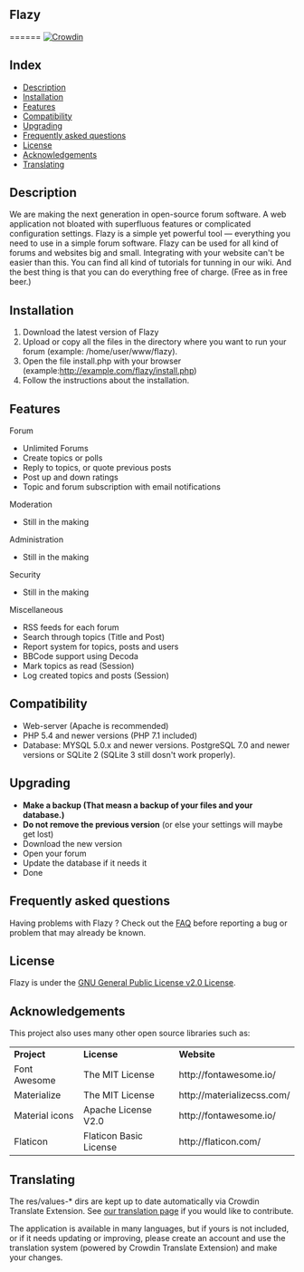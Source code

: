 ## Flazy  
======
[![Crowdin](https://d322cqt584bo4o.cloudfront.net/flazy-us/localized.svg)](https://crowdin.com/project/flazy-us)

Index
-----

* [Description](#description)
* [Installation](#installation)
* [Features](#features)
* [Compatibility](#compatibility)
* [Upgrading](#upgrading)
* [Frequently asked questions](#frequently-asked-questions)
* [License](#license)
* [Acknowledgements](#acknowledgements)
* [Translating](#translating)

Description
-----------
 We are making the next generation in open-source forum software. A web application not bloated with superfluous features or complicated configuration settings. Flazy is a simple yet powerful tool — everything you need to use in a simple forum software. Flazy can be used for all kind of forums and websites big and small. Integrating with your website can't be easier than this. You can find all kind of tutorials for tunning in our wiki. And the best thing is that you can do everything free of charge. (Free as in free beer.)

Installation
--------
1. Download the latest version of Flazy
2. Upload or copy all the files in the directory where you want to run your forum (example: /home/user/www/flazy).
3. Open the file install.php with your browser (example:http://example.com/flazy/install.php)
4. Follow the instructions about the installation.


Features
--------
Forum
* Unlimited Forums 
* Create topics or polls
* Reply to topics, or quote previous posts
* Post up and down ratings
* Topic and forum subscription with email notifications

Moderation
* Still in the making

Administration
* Still in the making

Security
* Still in the making

Miscellaneous
* RSS feeds for each forum
* Search through topics (Title and Post)
* Report system for topics, posts and users
* BBCode support using Decoda
* Mark topics as read (Session)
* Log created topics and posts (Session)



Compatibility
-------------
* Web-server (Apache is recommended)
* PHP 5.4 and newer versions (PHP 7.1 included)
* Database: MYSQL 5.0.x and newer versions. PostgreSQL 7.0 and newer versions or SQLite 2 (SQLite 3 still dosn't work properly).

Upgrading
---------

* **Make a backup (That measn a backup of your files and your database.)** 
* **Do not remove the previous version** (or else your settings will maybe get lost)
* Download the new version
* Open your forum
* Update the database if it needs it
* Done

Frequently asked questions
--------------------------

Having problems with Flazy ? Check out the [FAQ](https://github.com/flazy-us/Flazy-Forum-Stable/wiki/FAQ) before reporting a bug or problem that may already be known.

License
-------

Flazy  is under the [GNU General Public License v2.0 License](https://github.com/flazy-us/Flazy-Forum-Beta/blob/master/LICENSE).

Acknowledgements
----------------

This project also uses many other open source libraries such as:

<table>
    <tr>
        <td><strong>Project</strong></td>
        <td><strong>License</strong></td>
        <td><strong>Website</strong></td>
    </tr>
    <tr>
        <td>Font Awesome</td>
        <td>The MIT License</td>
        <td>http://fontawesome.io/</td>
    </tr>
    <tr>
        <td>Materialize</td>
        <td>The MIT License</td>
        <td>http://materializecss.com/</td>
    </tr>
    <tr>
        <td>Material icons</td>
        <td>Apache License V2.0</td>
        <td>http://fontawesome.io/</td>
    </tr>	
	    <tr>
        <td>Flaticon</td>
        <td>Flaticon Basic License</td>
        <td>http://flaticon.com/</td>
    </tr>	
</table>


Translating
-----------
The res/values-* dirs are kept up to date automatically via Crowdin Translate Extension. See [our translation page](https://crowdin.com/project/flazy-us) if you would like to contribute.

The application is available in many languages, but if yours is not included, or if it needs updating or improving, please create an account and use the translation system (powered by Crowdin Translate Extension) and make your changes.
